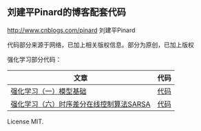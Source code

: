 ## 刘建平Pinard的博客配套代码

http://www.cnblogs.com/pinard 刘建平Pinard

代码部分来源于网络，已加上相关版权信息。部分为原创，已加上版权

强化学习部分代码：

|文章 | 代码|
---|---
[强化学习（一）模型基础](https://www.cnblogs.com/pinard/p/9385570.html)| [代码](https://github.com/ljpzzz/machinelearning/blob/master/reinforcement-learning/introduction.py)
[强化学习（六）时序差分在线控制算法SARSA](https://www.cnblogs.com/pinard/p/9614290.html)  | [代码](https://github.com/ljpzzz/machinelearning/blob/master/reinforcement-learning/sarsa_windy_world.py)




License MIT.
